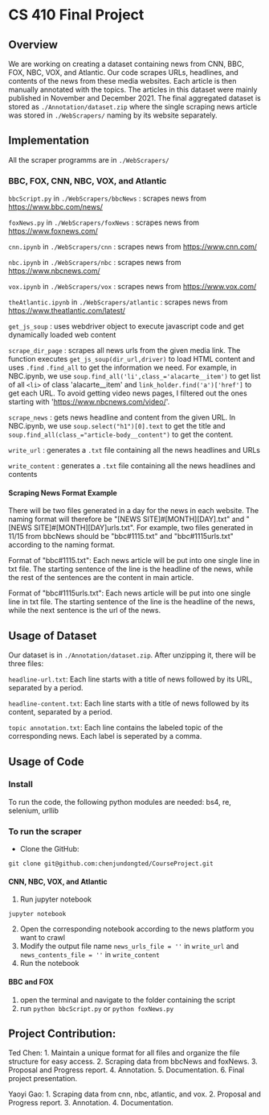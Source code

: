 # CS 410 Final Project
## Overview
We are working on creating a dataset containing news from CNN, BBC, FOX, NBC, VOX, and Atlantic. Our code scrapes URLs, headlines, and contents of the news from these media websites. Each article is then manually annotated with the topics. The articles in this dataset were mainly published in November and December 2021. The final aggregated dataset is stored as `./Annotation/dataset.zip` where the single scraping news article was stored in `./WebScrapers/` naming by its website separately.
## Implementation
All the scraper programms are in `./WebScrapers/`
### BBC, FOX, CNN, NBC, VOX, and Atlantic
`bbcScript.py` in `./WebScrapers/bbcNews` : scrapes news from https://www.bbc.com/news/

`foxNews.py` in `./WebScrapers/foxNews` : scrapes news from https://www.foxnews.com/

`cnn.ipynb` in `./WebScrapers/cnn` : scrapes news from https://www.cnn.com/

`nbc.ipynb` in `./WebScrapers/nbc` : scrapes news from https://www.nbcnews.com/

`vox.ipynb` in `./WebScrapers/vox` : scrapes news from https://www.vox.com/

`theAtlantic.ipynb` in `./WebScrapers/atlantic` : scrapes news from https://www.theatlantic.com/latest/

`get_js_soup` : uses webdriver object to execute javascript code and get dynamically loaded web content

`scrape_dir_page` : scrapes all news urls from the given media link. The function executes `get_js_soup(dir_url,driver)` to load HTML content and uses `.find` `.find_all` to get the information we need. For example, in NBC.ipynb, we use `soup.find_all('li',class_='alacarte__item')` to get list of all `<li>` of class 'alacarte__item' and `link_holder.find('a')['href']` to get each URL. To avoid getting video news pages, I filtered out the ones starting with 'https://www.nbcnews.com/video/'.

`scrape_news` : gets news headline and content from the given URL. In NBC.ipynb, we use `soup.select("h1")[0].text` to get the title and `soup.find_all(class_="article-body__content")` to get the content.

`write_url` : generates a `.txt` file containing all the news headlines and URLs

`write_content` : generates a `.txt` file containing all the news headlines and contents
#### Scraping News Format Example
There will be two files generated in a day for the news in each website.
The naming format will therefore be "[NEWS SITE]#[MONTH][DAY].txt" and "[NEWS SITE]#[MONTH][DAY]urls.txt".
For example, two files generated in 11/15 from bbcNews should be "bbc#1115.txt" and "bbc#1115urls.txt" according to the naming format.

Format of "bbc#1115.txt":
Each news article will be put into one single line in txt file.
The starting sentence of the line is the headline of the news, while the rest of the sentences are the content in main article.

Format of "bbc#1115urls.txt":
Each news article will be put into one single line in txt file.
The starting sentence of the line is the headline of the news, while the next sentence is the url of the news.

## Usage of Dataset
Our dataset is in `./Annotation/dataset.zip`. After unzipping it, there will be three files:

`headline-url.txt`: Each line starts with a title of news followed by its URL, separated by a period.

`headline-content.txt`: Each line starts with a title of news followed by its content, separated by a period.

`topic annotation.txt`: Each line contains the labeled topic of the corresponding news. Each label is seperated by a comma.
## Usage of Code
### Install
To run the code, the following python modules are needed: bs4, re, selenium, urllib
### To run the scraper
-   Clone the GitHub:

`git clone git@github.com:chenjundongted/CourseProject.git`
#### CNN, NBC, VOX, and Atlantic
1.  Run jupyter notebook

`jupyter notebook`

2.  Open the corresponding notebook according to the news platform you want to crawl
3. Modify the output file name `news_urls_file = ''` in `write_url` and `news_contents_file = ''` in `write_content`
4.  Run the notebook

#### BBC and FOX
1. open the terminal and navigate to the folder containing the script
2. run `python bbcScript.py` or `python foxNews.py`

## Project Contribution:
Ted Chen: 1. Maintain a unique format for all files and organize the file structure for easy access. 2. Scraping data from bbcNews and foxNews. 3. Proposal and Progress report. 4. Annotation. 5. Documentation. 6. Final project presentation.

Yaoyi Gao: 1. Scraping data from cnn, nbc, atlantic, and vox. 2. Proposal and Progress report. 3. Annotation. 4. Documentation.
